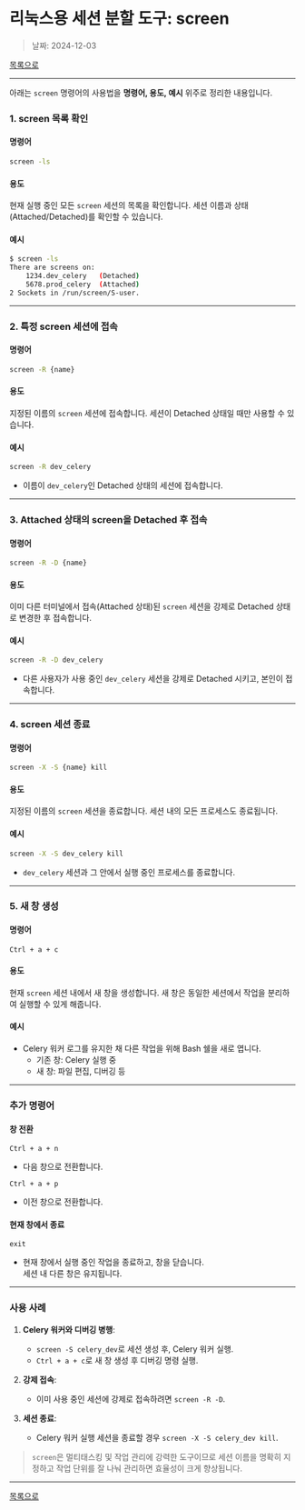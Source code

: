 # 리눅스용 세션 분할 도구: screen

> 날짜: 2024-12-03

[목록으로](https://shiwoo-park.github.io/blog)

---

아래는 `screen` 명령어의 사용법을 **명령어, 용도, 예시** 위주로 정리한 내용입니다.

### 1. **screen 목록 확인**
#### **명령어**
```bash
screen -ls
```
#### **용도**
현재 실행 중인 모든 `screen` 세션의 목록을 확인합니다. 세션 이름과 상태(Attached/Detached)를 확인할 수 있습니다.

#### **예시**
```bash
$ screen -ls
There are screens on:
    1234.dev_celery   (Detached)
    5678.prod_celery  (Attached)
2 Sockets in /run/screen/S-user.
```

---

### 2. **특정 screen 세션에 접속**
#### **명령어**
```bash
screen -R {name}
```
#### **용도**
지정된 이름의 `screen` 세션에 접속합니다. 세션이 Detached 상태일 때만 사용할 수 있습니다.

#### **예시**
```bash
screen -R dev_celery
```
- 이름이 `dev_celery`인 Detached 상태의 세션에 접속합니다.

---

### 3. **Attached 상태의 screen을 Detached 후 접속**
#### **명령어**
```bash
screen -R -D {name}
```
#### **용도**
이미 다른 터미널에서 접속(Attached 상태)된 `screen` 세션을 강제로 Detached 상태로 변경한 후 접속합니다.

#### **예시**
```bash
screen -R -D dev_celery
```
- 다른 사용자가 사용 중인 `dev_celery` 세션을 강제로 Detached 시키고, 본인이 접속합니다.

---

### 4. **screen 세션 종료**
#### **명령어**
```bash
screen -X -S {name} kill
```
#### **용도**
지정된 이름의 `screen` 세션을 종료합니다. 세션 내의 모든 프로세스도 종료됩니다.

#### **예시**
```bash
screen -X -S dev_celery kill
```
- `dev_celery` 세션과 그 안에서 실행 중인 프로세스를 종료합니다.

---

### 5. **새 창 생성**
#### **명령어**
```plaintext
Ctrl + a + c
```
#### **용도**
현재 `screen` 세션 내에서 새 창을 생성합니다. 새 창은 동일한 세션에서 작업을 분리하여 실행할 수 있게 해줍니다.

#### **예시**
- Celery 워커 로그를 유지한 채 다른 작업을 위해 Bash 쉘을 새로 엽니다.
  - 기존 창: Celery 실행 중
  - 새 창: 파일 편집, 디버깅 등

---

### 추가 명령어
#### **창 전환**
```plaintext
Ctrl + a + n
```
- 다음 창으로 전환합니다.

```plaintext
Ctrl + a + p
```
- 이전 창으로 전환합니다.

#### **현재 창에서 종료**
```plaintext
exit
```
- 현재 창에서 실행 중인 작업을 종료하고, 창을 닫습니다.  
  세션 내 다른 창은 유지됩니다.

---

### 사용 사례
1. **Celery 워커와 디버깅 병행**:
   - `screen -S celery_dev`로 세션 생성 후, Celery 워커 실행.
   - `Ctrl + a + c`로 새 창 생성 후 디버깅 명령 실행.

2. **강제 접속**:
   - 이미 사용 중인 세션에 강제로 접속하려면 `screen -R -D`.

3. **세션 종료**:
   - Celery 워커 실행 세션을 종료할 경우 `screen -X -S celery_dev kill`.

> `screen`은 멀티태스킹 및 작업 관리에 강력한 도구이므로 세션 이름을 명확히 지정하고 작업 단위를 잘 나눠 관리하면 효율성이 크게 향상됩니다.

---

[목록으로](https://shiwoo-park.github.io/blog)
